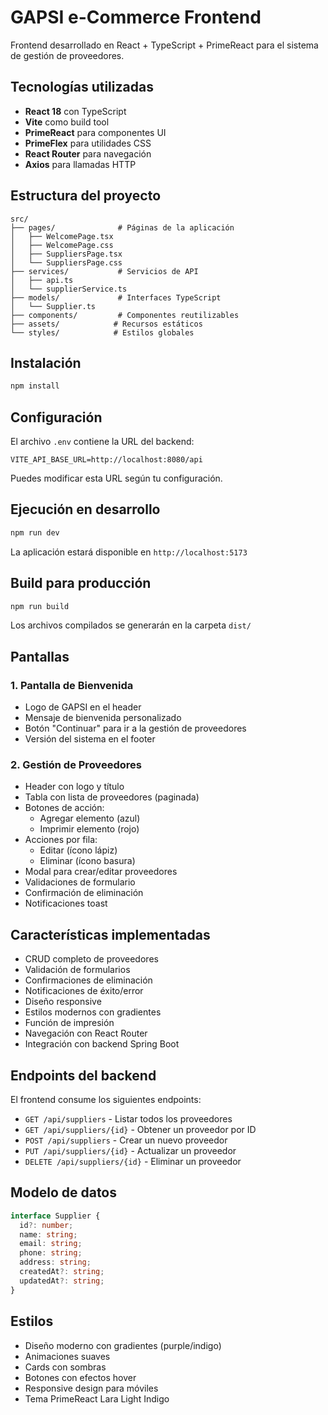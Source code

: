 # GAPSI e-Commerce Frontend

Frontend desarrollado en React + TypeScript + PrimeReact para el sistema de gestión de proveedores.

## Tecnologías utilizadas

- **React 18** con TypeScript
- **Vite** como build tool
- **PrimeReact** para componentes UI
- **PrimeFlex** para utilidades CSS
- **React Router** para navegación
- **Axios** para llamadas HTTP

## Estructura del proyecto

```
src/
├── pages/              # Páginas de la aplicación
│   ├── WelcomePage.tsx
│   ├── WelcomePage.css
│   ├── SuppliersPage.tsx
│   └── SuppliersPage.css
├── services/           # Servicios de API
│   ├── api.ts
│   └── supplierService.ts
├── models/             # Interfaces TypeScript
│   └── Supplier.ts
├── components/         # Componentes reutilizables
├── assets/            # Recursos estáticos
└── styles/            # Estilos globales
```

## Instalación

```bash
npm install
```

## Configuración

El archivo `.env` contiene la URL del backend:

```
VITE_API_BASE_URL=http://localhost:8080/api
```

Puedes modificar esta URL según tu configuración.

## Ejecución en desarrollo

```bash
npm run dev
```

La aplicación estará disponible en `http://localhost:5173`

## Build para producción

```bash
npm run build
```

Los archivos compilados se generarán en la carpeta `dist/`

## Pantallas

### 1. Pantalla de Bienvenida
- Logo de GAPSI en el header
- Mensaje de bienvenida personalizado
- Botón "Continuar" para ir a la gestión de proveedores
- Versión del sistema en el footer

### 2. Gestión de Proveedores
- Header con logo y título
- Tabla con lista de proveedores (paginada)
- Botones de acción:
  - Agregar elemento (azul)
  - Imprimir elemento (rojo)
- Acciones por fila:
  - Editar (ícono lápiz)
  - Eliminar (ícono basura)
- Modal para crear/editar proveedores
- Validaciones de formulario
- Confirmación de eliminación
- Notificaciones toast

## Características implementadas

- CRUD completo de proveedores
- Validación de formularios
- Confirmaciones de eliminación
- Notificaciones de éxito/error
- Diseño responsive
- Estilos modernos con gradientes
- Función de impresión
- Navegación con React Router
- Integración con backend Spring Boot

## Endpoints del backend

El frontend consume los siguientes endpoints:

- `GET /api/suppliers` - Listar todos los proveedores
- `GET /api/suppliers/{id}` - Obtener un proveedor por ID
- `POST /api/suppliers` - Crear un nuevo proveedor
- `PUT /api/suppliers/{id}` - Actualizar un proveedor
- `DELETE /api/suppliers/{id}` - Eliminar un proveedor

## Modelo de datos

```typescript
interface Supplier {
  id?: number;
  name: string;
  email: string;
  phone: string;
  address: string;
  createdAt?: string;
  updatedAt?: string;
}
```

## Estilos

- Diseño moderno con gradientes (purple/indigo)
- Animaciones suaves
- Cards con sombras
- Botones con efectos hover
- Responsive design para móviles
- Tema PrimeReact Lara Light Indigo
